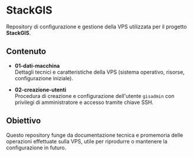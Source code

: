 # StackGIS

Repository di configurazione e gestione della VPS utilizzata per il progetto **StackGIS**.

## Contenuto

- **01-dati-macchina**  
  Dettagli tecnici e caratteristiche della VPS (sistema operativo, risorse, configurazione iniziale).

- **02-creazione-utenti**  
  Procedura di creazione e configurazione dell'utente `gisadmin` con privilegi di amministratore e accesso tramite chiave SSH.

## Obiettivo

Questo repository funge da documentazione tecnica e promemoria delle operazioni effettuate sulla VPS, utile per riprodurre o mantenere la configurazione in futuro.
